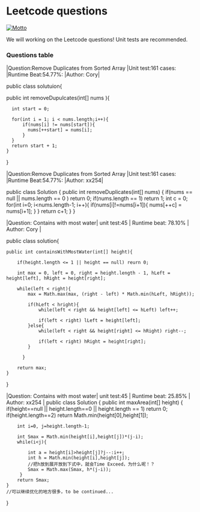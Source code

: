 # Leetcode questions
[![Motto](https://img.shields.io/badge/motto-good%20good%20study%2C%20day%20day%20up-red.svg)](https://en.wikipedia.org/wiki/Day_Day_Up)

We will working on the Leetcode questions! Unit tests are recommended.

### Questions table

|Question:Remove Duplicates from Sorted Array |Unit test:161 cases: |Runtime Beat:54.77%: |Author: Cory|

public class solutuion{

  public int removeDupulcates(int[] nums ){
     
      int start = 0;
      
      for(int i = 1; i < nums.length;i++){
          if(nums[i] != nums[start]){
            nums[++start] = nums[i];
          }
      }
      return start + 1;
    }
}


|Question:Remove Duplicates from Sorted Array |Unit test:161 cases: |Runtime Beat:54.77%: |Author: xx254|

public class Solution {
    public int removeDuplicates(int[] nums) {
        if(nums == null || nums.length == 0 )
            return 0;
        if(nums.length == 1)
            return 1;
        int c = 0;
        for(int i=0; i<nums.length-1; i++){
            if(nums[i]!=nums[i+1]){
                nums[++c] = nums[i+1];
            }
        }
        return c+1;
    }
}


|Question: Contains with most water| unit test:45  | Runtime beat: 78.10%   | Author: Cory  |

public class solution{

    public int containsWithMostWater(int[] height){
    
        if(height.length <= 1 || height == null) reurn 0;
        
        int max = 0, left = 0, right = height.length - 1, hLeft = height[left], hRight = height[right];
        
        while(left < right){
            max = Math.max(max, (right - left) * Math.min(hLeft, hRight));
            
            if(hLeft < hright){
                while(left < right && height[left] <= hLeft) left++;
                
                if(left < right) lLeft = height[left];
            }else{
                while(left < right && height[right] <= hRight) right--;
                
                if(left < right) hRight = height[right];
            }
          
          }
          
        return max;
    }
}

|Question: Contains with most water| unit test:45  | Runtime beat: 25.85%   | Author: xx254  |
public class Solution {
    public int maxArea(int[] height) {
        if(height==null || height.length==0 || height.length == 1)
            return 0;
        if(height.length==2)
            return Math.min(height[0],height[1]);
            
        int i=0, j=height.length-1;

        int Smax = Math.min(height[i],height[j])*(j-i);
        while(i<j){

            int a = height[i]>height[j]?j--:i++;
            int h = Math.min(height[i],height[j]);
            //把h放到展开放到下式中，就会Time Exceed，为什么呢！？
            Smax = Math.max(Smax, h*(j-i));
         }
        return Smax;
    }
    //可以继续优化的地方很多，to be continued...
}
